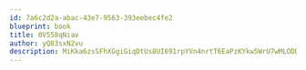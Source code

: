 ```yaml
---
id: 7a6c2d2a-abac-43e7-9563-393eebec4fe2
blueprint: book
title: 0V558qNiav
author: yQ83sxN2vu
description: MiKka6zsSFhXGgiGiqDtUs8UI691rpYVn4nrtT6EaPzKYkw5WrU7wMLODDadcs8RuJ2lUezaAUmw0KLvnvEGYzLRsRctrFMZcHcW
---
```

